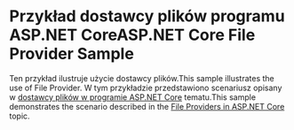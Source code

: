 # <a name="aspnet-core-file-provider-sample"></a><span data-ttu-id="711ed-101">Przykład dostawcy plików programu ASP.NET Core</span><span class="sxs-lookup"><span data-stu-id="711ed-101">ASP.NET Core File Provider Sample</span></span>

<span data-ttu-id="711ed-102">Ten przykład ilustruje użycie dostawcy plików.</span><span class="sxs-lookup"><span data-stu-id="711ed-102">This sample illustrates the use of File Provider.</span></span> <span data-ttu-id="711ed-103">W tym przykładzie przedstawiono scenariusz opisany w [dostawcy plików w programie ASP.NET Core](https://docs.microsoft.com/aspnet/core/fundamentals/file-providers) tematu.</span><span class="sxs-lookup"><span data-stu-id="711ed-103">This sample demonstrates the scenario described in the [File Providers in ASP.NET Core](https://docs.microsoft.com/aspnet/core/fundamentals/file-providers) topic.</span></span>
